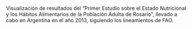 Visualización de resultados del “Primer Estudio sobre el Estado Nutricional y los Hábitos Alimentarios de la Población Adulta de Rosario”, llevado a cabo en Argentina en el año 2013, siguiendo los lineamientos de FAO.
